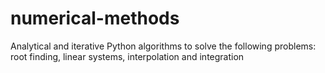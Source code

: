 # numerical-methods
Analytical and iterative Python algorithms to solve the following problems: root finding, linear systems, interpolation and integration
